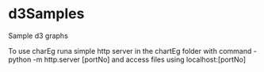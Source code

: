 # d3Samples
Sample d3 graphs

To use charEg runa simple http server in the chartEg folder with command - python -m http.server [portNo] and access files using localhost:[portNo]
